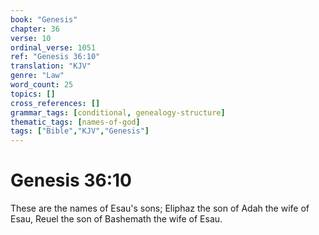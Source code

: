 ```yaml
---
book: "Genesis"
chapter: 36
verse: 10
ordinal_verse: 1051
ref: "Genesis 36:10"
translation: "KJV"
genre: "Law"
word_count: 25
topics: []
cross_references: []
grammar_tags: [conditional, genealogy-structure]
thematic_tags: [names-of-god]
tags: ["Bible","KJV","Genesis"]
---
```


# Genesis 36:10

These are the names of Esau's sons; Eliphaz the son of Adah the wife of Esau, Reuel the son of Bashemath the wife of Esau.
